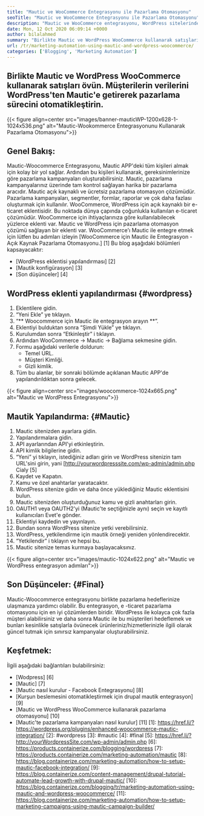 ```yaml
---
title: "Mautic ve WooCommerce Entegrasyonu ile Pazarlama Otomasyonu" 
seoTitle: "Mautic ve WooCommerce Entegrasyonu ile Pazarlama Otomasyonu" 
description: "Mautic ve WooCommerce entegrasyonu, WordPress sitelerinden Mautic'e iletişim bilgilerinin gönderilmesine izin verir. Bu, ürünlerin Mautic uygulaması aracılığıyla pazarlanmasına yardımcı olur." 
date: Mon, 12 Oct 2020 06:09:14 +0000
author: bilalahmed
summary: "Birlikte Mautic ve WordPress WooCommerce kullanarak satışları övün. Müşterilerin verilerini WordPress'ten Mautic'e getirerek pazarlama sürecini otomatikleştirin." 
url: /tr/marketing-automation-using-mautic-and-wordpress-woocommerce/
categories: ['Blogging', 'Marketing Automation']
---
```


## Birlikte Mautic ve WordPress WooCommerce kullanarak satışları övün. Müşterilerin verilerini WordPress'ten Mautic'e getirerek pazarlama sürecini otomatikleştirin.

{{< figure align=center src="images/banner-mauticWP-1200x628-1-1024x536.png" alt="Mautic-Wookommerce Entegrasyonunu Kullanarak Pazarlama Otomasyonu">}}


## Genel Bakış:
Mautic-Woocommerce Entegrasyonu, Mautic APP'deki tüm kişileri almak için kolay bir yol sağlar. Ardından bu kişileri kullanarak, gereksinimlerinize göre pazarlama kampanyaları oluşturabilirsiniz. Mautic, pazarlama kampanyalarınız üzerinde tam kontrol sağlayan harika bir pazarlama aracıdır.
Mautic açık kaynaklı ve ücretsiz pazarlama otomasyon çözümüdür. Pazarlama kampanyaları, segmentler, formlar, raporlar ve çok daha fazlası oluşturmak için kullanılır.
WooCommerce, WordPress için açık kaynaklı bir e-ticaret eklentisidir. Bu noktada dünya çapında çoğunlukla kullanılan e-ticaret çözümüdür. WooCommerce için ihtiyaçlarınıza göre kullanılabilecek yüzlerce eklenti var.
Mautic ve WordPress için pazarlama otomasyon çözümü sağlayan bir eklenti var. WooCommerce'ı Mautic ile entegre etmek için lütfen bu adımları izleyin [WooCommerce için Mautic ile Entegrasyon - Açık Kaynak Pazarlama Otomasyonu.] [1]
Bu blog aşağıdaki bölümleri kapsayacaktır:
  * [WordPress eklentisi yapılandırması] [2]
  * [Mautik konfigürasyon] [3]
  * [Son düşünceler] [4]

## WordPress eklenti yapılandırması {#wordpress}
  1. Eklentilere gidin.
  2. “Yeni Ekle” ye tıklayın.
  3. “** Woocommerce için Mautic ile entegrasyon arayın **”.
  4. Eklentiyi bulduktan sonra “Şimdi Yükle” ye tıklayın.
  5. Kurulumdan sonra “Etkinleştir” i tıklayın.
  6. Ardından WooCommerce -> Mautic -> Bağlama sekmesine gidin.
  7. Formu aşağıdaki verilerle doldurun:
      * Temel URL.
      * Müşteri Kimliği.
      * Gizli kimlik.
  8. Tüm bu alanlar, bir sonraki bölümde açıklanan Mautic APP'de yapılandırıldıktan sonra gelecek.

{{< figure align=center src="images/woocommerce-1024x665.png" alt="Mautic ve WordPress Entegrasyonu">}}


## Mautik Yapılandırma: {#Mautic}
  1. Mautic sitenizden ayarlara gidin.
  2. Yapılandırmalara gidin.
  3. API ayarlarından API'yi etkinleştirin.
  4. API kimlik bilgilerine gidin.
  5. “Yeni” yi tıklayın, istediğiniz adları girin ve WordPress sitenizin tam URL'sini girin, yani [http://yourwordpresssite.com/wp-admin/admin.php Cialy [5]
  6. Kaydet ve Kapatın.
  7. Kamu ve özel anahtarlar yaratacaktır.
  8. WordPress sitenize gidin ve daha önce yüklediğiniz Mautic eklentisini bulun.
  9. Mautic sitenizden oluşturduğunuz kamu ve gizli anahtarları girin.
 10. OAUTH1 veya OAUTH2'yi (Mautic'te seçtiğinizle aynı) seçin ve kayıtlı kullanıcıları Evet'e gönder.
 11. Eklentiyi kaydedin ve yayınlayın.
 12. Bundan sonra WordPress sitenize yetki verebilirsiniz.
 13. WordPress, yetkilendirme için mautik örneği yeniden yönlendirecektir.
 14. “Yetkilendir” i tıklayın ve hepsi bu.
 15. Mautic sitenize temas kurmaya başlayacaksınız.

{{< figure align=center src="images/mautic-1024x622.png" alt="Mautic ve WordPress entegrasyon adımları">}}


## Son Düşünceler: {#Final}
Mautic-Woocommerce entegrasyonu birlikte pazarlama hedeflerinize ulaşmanıza yardımcı olabilir. Bu entegrasyon, e -ticaret pazarlama otomasyonu için en iyi çözümlerden biridir. WordPress ile kolayca çok fazla müşteri alabilirsiniz ve daha sonra Mautic ile bu müşterileri hedeflemek ve bunları kesinlikle satışlarla övünecek ürünleriniz/hizmetlerinizle ilgili olarak güncel tutmak için sınırsız kampanyalar oluşturabilirsiniz.

## Keşfetmek:
İlgili aşağıdaki bağlantıları bulabilirsiniz:
  * [Wodpress] [6]
  * [Mautic] [7]
  * [Mautic nasıl kurulur - Facebook Entegrasyonu] [8]
  * [Kurşun beslemesini otomatikleştirmek için drupal mautik entegrasyon] [9]
  * [Mautic ve WordPress WooCommerce kullanarak pazarlama otomasyonu] [10]
  * [Mautic'te pazarlama kampanyaları nasıl kurulur] [11]
[1]: https://href.li/?https://wordpress.org/plugins/enhanced-woocommerce-mautic-integration/
[2]: #wordpress
[3]: #mautic
[4]: #final
[5]: https://href.li/?http://yourWordpressSite.com/wp-admin/admin.php
[6]: https://products.containerize.com/blogging/wordpress
[7]: https://products.containerize.com/marketing-automation/mautic
[8]: https://blog.containerize.com/marketing-automation/how-to-setup-mautic-facebook-integration/
[9]: https://blog.containerize.com/content-management/drupal-tutorial-automate-lead-growth-with-drupal-mautic/
[10]: https://blog.containerize.com/blogging/tr/marketing-automation-using-mautic-and-wordpress-woocommerce/
[11]: https://blog.containerize.com/marketing-automation/how-to-setup-marketing-campaigns-using-mautic-campaign-builder/
